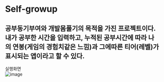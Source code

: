 # Self-growup  

## 공부동기부여와 개발몸풀기의 목적을 가진 프로젝트이다. 내가 공부한 시간을 입력하고, 누적된 공부시간에 따라 나의 연봉(게임의 경험치같은 느낌)과 그에따른 티어(레벨)가 표시되는 앱이라고 할 수 있다.  
실행화면  
![image](https://user-images.githubusercontent.com/57083072/193409616-c9769f43-79fd-4dc2-ac92-31db77138709.png)

